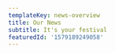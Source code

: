 ```yaml
---
templateKey: news-overview
title: Our News
subtitle: It's your festival
featuredId: '1579189249058'
---
```


